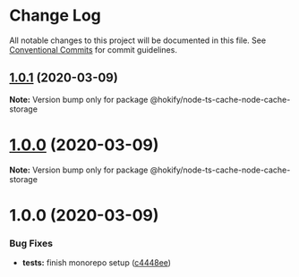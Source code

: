 # Change Log

All notable changes to this project will be documented in this file.
See [Conventional Commits](https://conventionalcommits.org) for commit guidelines.

## [1.0.1](https://github.com/havsar/node-ts-cache/compare/@hokify/node-ts-cache-node-cache-storage@1.0.0...@hokify/node-ts-cache-node-cache-storage@1.0.1) (2020-03-09)

**Note:** Version bump only for package @hokify/node-ts-cache-node-cache-storage





# [1.0.0](https://github.com/havsar/node-ts-cache/compare/@hokify/node-ts-cache-node-cache-storage@1.0.0...@hokify/node-ts-cache-node-cache-storage@1.0.0) (2020-03-09)

**Note:** Version bump only for package @hokify/node-ts-cache-node-cache-storage





# 1.0.0 (2020-03-09)


### Bug Fixes

* **tests:** finish monorepo setup ([c4448ee](https://github.com/havsar/node-ts-cache/commit/c4448eebfc30c20681ba1546f2494f98a63e6193))
